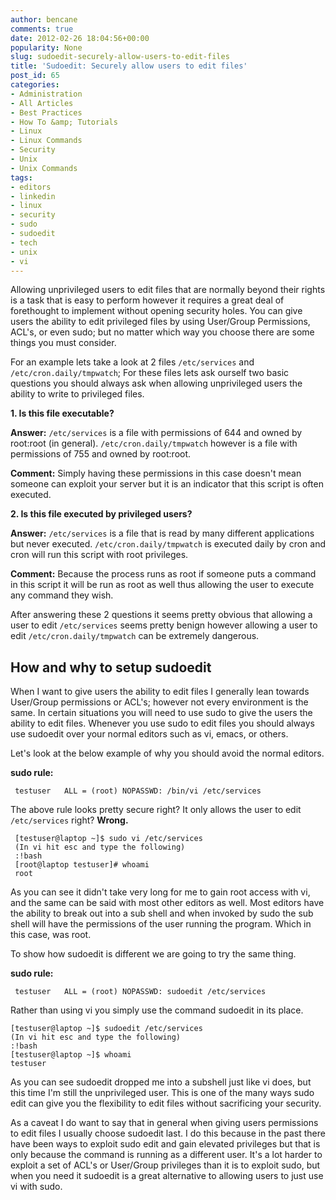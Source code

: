 ```yaml
---
author: bencane
comments: true
date: 2012-02-26 18:04:56+00:00
popularity: None
slug: sudoedit-securely-allow-users-to-edit-files
title: 'Sudoedit: Securely allow users to edit files'
post_id: 65
categories:
- Administration
- All Articles
- Best Practices
- How To &amp; Tutorials
- Linux
- Linux Commands
- Security
- Unix
- Unix Commands
tags:
- editors
- linkedin
- linux
- security
- sudo
- sudoedit
- tech
- unix
- vi
---
```


Allowing unprivileged users to edit files that are normally beyond their rights is a task that is easy to perform however it requires a great deal of forethought to implement without opening security holes. You can give users the ability to edit privileged files by using User/Group Permissions, ACL's, or even sudo; but no matter which way you choose there are some things you must consider.

For an example lets take a look at 2 files `/etc/services` and `/etc/cron.daily/tmpwatch`; For these files lets ask ourself two basic questions you should always ask when allowing unprivileged users the ability to write to privileged files.

**1. Is this file executable?**

**Answer:** `/etc/services` is a file with permissions of 644 and owned by root:root (in general). `/etc/cron.daily/tmpwatch` however is a file with permissions of 755 and owned by root:root.

**Comment:** Simply having these permissions in this case doesn't mean someone can exploit your server but it is an indicator that this script is often executed.

**2. Is this file executed by privileged users?**

**Answer:** `/etc/services` is a file that is read by many different applications but never executed. `/etc/cron.daily/tmpwatch` is executed daily by cron and cron will run this script with root privileges.

**Comment:** Because the process runs as root if someone puts a command in this script it will be run as root as well thus allowing the user to execute any command they wish.

After answering these 2 questions it seems pretty obvious that allowing a user to edit `/etc/services` seems pretty benign however allowing a user to edit `/etc/cron.daily/tmpwatch` can be extremely dangerous.

## How and why to setup sudoedit

When I want to give users the ability to edit files I generally lean towards User/Group permissions or ACL's; however not every environment is the same. In certain situations you will need to use sudo to give the users the ability to edit files. Whenever you use sudo to edit files you should always use sudoedit over your normal editors such as vi, emacs, or others.

Let's look at the below example of why you should avoid the normal editors.

**sudo rule:**
     
     testuser	ALL = (root) NOPASSWD: /bin/vi /etc/services

The above rule looks pretty secure right? It only allows the user to edit `/etc/services` right? **Wrong.**
     
     [testuser@laptop ~]$ sudo vi /etc/services
     (In vi hit esc and type the following)
     :!bash
     [root@laptop testuser]# whoami
     root

As you can see it didn't take very long for me to gain root access with vi, and the same can be said with most other editors as well. Most editors have the ability to break out into a sub shell and when invoked by sudo the sub shell will have the permissions of the user running the program. Which in this case, was root.

To show how sudoedit is different we are going to try the same thing.

**sudo rule:**
     
     testuser	ALL = (root) NOPASSWD: sudoedit /etc/services

Rather than using vi you simply use the command sudoedit in its place.
     
    [testuser@laptop ~]$ sudoedit /etc/services
    (In vi hit esc and type the following)
    :!bash 
    [testuser@laptop ~]$ whoami 
    testuser

As you can see sudoedit dropped me into a subshell just like vi does, but this time I'm still the unprivileged user. This is one of the many ways sudo edit can give you the flexibility to edit files without sacrificing your security.

As a caveat I do want to say that in general when giving users permissions to edit files I usually choose sudoedit last. I do this because in the past there have been ways to exploit sudo edit and gain elevated privileges but that is only because the command is running as a different user. It's a lot harder to exploit a set of ACL's or User/Group privileges than it is to exploit sudo, but when you need it sudoedit is a great alternative to allowing users to just use vi with sudo.
